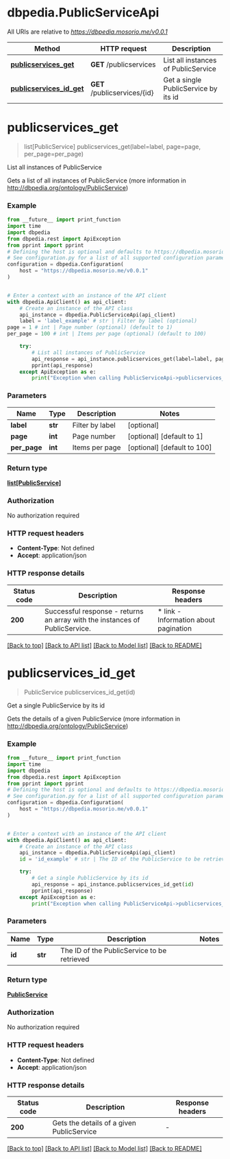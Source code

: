 # dbpedia.PublicServiceApi

All URIs are relative to *https://dbpedia.mosorio.me/v0.0.1*

Method | HTTP request | Description
------------- | ------------- | -------------
[**publicservices_get**](PublicServiceApi.md#publicservices_get) | **GET** /publicservices | List all instances of PublicService
[**publicservices_id_get**](PublicServiceApi.md#publicservices_id_get) | **GET** /publicservices/{id} | Get a single PublicService by its id


# **publicservices_get**
> list[PublicService] publicservices_get(label=label, page=page, per_page=per_page)

List all instances of PublicService

Gets a list of all instances of PublicService (more information in http://dbpedia.org/ontology/PublicService)

### Example

```python
from __future__ import print_function
import time
import dbpedia
from dbpedia.rest import ApiException
from pprint import pprint
# Defining the host is optional and defaults to https://dbpedia.mosorio.me/v0.0.1
# See configuration.py for a list of all supported configuration parameters.
configuration = dbpedia.Configuration(
    host = "https://dbpedia.mosorio.me/v0.0.1"
)


# Enter a context with an instance of the API client
with dbpedia.ApiClient() as api_client:
    # Create an instance of the API class
    api_instance = dbpedia.PublicServiceApi(api_client)
    label = 'label_example' # str | Filter by label (optional)
page = 1 # int | Page number (optional) (default to 1)
per_page = 100 # int | Items per page (optional) (default to 100)

    try:
        # List all instances of PublicService
        api_response = api_instance.publicservices_get(label=label, page=page, per_page=per_page)
        pprint(api_response)
    except ApiException as e:
        print("Exception when calling PublicServiceApi->publicservices_get: %s\n" % e)
```

### Parameters

Name | Type | Description  | Notes
------------- | ------------- | ------------- | -------------
 **label** | **str**| Filter by label | [optional] 
 **page** | **int**| Page number | [optional] [default to 1]
 **per_page** | **int**| Items per page | [optional] [default to 100]

### Return type

[**list[PublicService]**](PublicService.md)

### Authorization

No authorization required

### HTTP request headers

 - **Content-Type**: Not defined
 - **Accept**: application/json

### HTTP response details
| Status code | Description | Response headers |
|-------------|-------------|------------------|
**200** | Successful response - returns an array with the instances of PublicService. |  * link - Information about pagination <br>  |

[[Back to top]](#) [[Back to API list]](../README.md#documentation-for-api-endpoints) [[Back to Model list]](../README.md#documentation-for-models) [[Back to README]](../README.md)

# **publicservices_id_get**
> PublicService publicservices_id_get(id)

Get a single PublicService by its id

Gets the details of a given PublicService (more information in http://dbpedia.org/ontology/PublicService)

### Example

```python
from __future__ import print_function
import time
import dbpedia
from dbpedia.rest import ApiException
from pprint import pprint
# Defining the host is optional and defaults to https://dbpedia.mosorio.me/v0.0.1
# See configuration.py for a list of all supported configuration parameters.
configuration = dbpedia.Configuration(
    host = "https://dbpedia.mosorio.me/v0.0.1"
)


# Enter a context with an instance of the API client
with dbpedia.ApiClient() as api_client:
    # Create an instance of the API class
    api_instance = dbpedia.PublicServiceApi(api_client)
    id = 'id_example' # str | The ID of the PublicService to be retrieved

    try:
        # Get a single PublicService by its id
        api_response = api_instance.publicservices_id_get(id)
        pprint(api_response)
    except ApiException as e:
        print("Exception when calling PublicServiceApi->publicservices_id_get: %s\n" % e)
```

### Parameters

Name | Type | Description  | Notes
------------- | ------------- | ------------- | -------------
 **id** | **str**| The ID of the PublicService to be retrieved | 

### Return type

[**PublicService**](PublicService.md)

### Authorization

No authorization required

### HTTP request headers

 - **Content-Type**: Not defined
 - **Accept**: application/json

### HTTP response details
| Status code | Description | Response headers |
|-------------|-------------|------------------|
**200** | Gets the details of a given PublicService |  -  |

[[Back to top]](#) [[Back to API list]](../README.md#documentation-for-api-endpoints) [[Back to Model list]](../README.md#documentation-for-models) [[Back to README]](../README.md)

